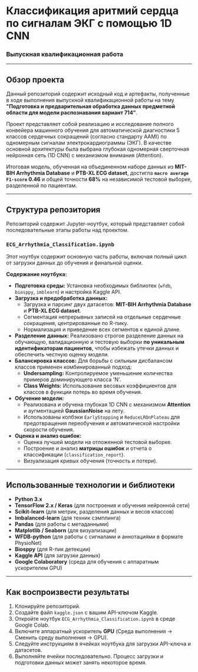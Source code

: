 # Классификация аритмий сердца по сигналам ЭКГ с помощью 1D CNN

### Выпускная квалификационная работа

---

## Обзор проекта

Данный репозиторий содержит исходный код и артефакты, полученные в ходе выполнения выпускной квалификационной работы на тему **"Подготовка и предварительная обработка данных предметной области для модели распознавания вариант 714"**.

Проект представляет собой реализацию и исследование полного конвейера машинного обучения для автоматической диагностики 5 классов сердечных сокращений (согласно стандарту AAMI) по одномерным сигналам электрокардиограммы (ЭКГ). В качестве основной архитектуры была выбрана глубокая одномерная сверточная нейронная сеть (1D CNN) с механизмом внимания (Attention).

Итоговая модель, обученная на объединенном наборе данных из **MIT-BIH Arrhythmia Database** и **PTB-XL ECG dataset**, достигла **`macro average F1-score` 0.46** и общей точности **68%** на независимой тестовой выборке, разделенной по пациентам.

---

## Структура репозитория

Репозиторий содержит Jupyter-ноутбук, который представляет собой последовательные этапы работы над проектом.

### `ECG_Arrhythmia_Classification.ipynb`

Этот ноутбук содержит основную часть работы, включая полный цикл от загрузки данных до обучения и финальной оценки.

**Содержание ноутбука:**

*   **Подготовка среды:** Установка необходимых библиотек (`wfdb`, `biosppy`, `imblearn`) и настройка Kaggle API.
*   **Загрузка и предобработка данных:**
    *   Загрузка и парсинг двух датасетов: **MIT-BIH Arrhythmia Database** и **PTB-XL ECG dataset**.
    *   Сегментация непрерывных записей на отдельные сердечные сокращения, центрированные по R-пику.
    *   Нормализация и приведение всех сегментов к единой длине.
*   **Разделение данных:** Реализовано строгое разделение данных на обучающую, валидационную и тестовую выборки **по уникальным идентификаторам пациентов**, чтобы избежать утечки данных и обеспечить честную оценку модели.
*   **Балансировка классов:** Для борьбы с сильным дисбалансом классов применен комбинированный подход:
    *   **Undersampling:** Контролируемое уменьшение количества примеров доминирующего класса 'N'.
    *   **Class Weights:** Использование весовых коэффициентов для классов в функции потерь во время обучения.
*   **Обучение модели:**
    *   Реализована и обучена глубокая 1D CNN с механизмом **Attention** и аугментацией **GaussianNoise** на лету.
    *   Использованы колбэки `EarlyStopping` и `ReduceLROnPlateau` для предотвращения переобучения и автоматической настройки скорости обучения.
*   **Оценка и анализ ошибок:**
    *   Оценка лучшей модели на отложенной тестовой выборке.
    *   Построение и анализ **матрицы ошибок** и отчета о классификации (`classification_report`).
    *   Визуализация кривых обучения (точность и потери).

---

## Использованные технологии и библиотеки

*   **Python 3.x**
*   **TensorFlow 2.x / Keras** (для построения и обучения нейронной сети)
*   **Scikit-learn** (для метрик, разделения данных и весов классов)
*   **Imbalanced-learn** (для техник сэмплинга)
*   **Pandas** (для работы с метаданными)
*   **Matplotlib / Seaborn** (для визуализации)
*   **WFDB-python** (для работы с сигналами и аннотациями в формате PhysioNet)
*   **Biosppy** (для R-пик детекции)
*   **Kaggle API** (для загрузки данных)
*   **Google Colaboratory** (среда для обучения с аппаратным ускорителем GPU)

---

## Как воспроизвести результаты

1.  Клонируйте репозиторий.
2.  Создайте файл `kaggle.json` с вашим API-ключом Kaggle.
3.  Откройте ноутбук `ECG_Arrhythmia_Classification.ipynb` в среде Google Colab.
4.  Включите аппаратный ускоритель **GPU** (Среда выполнения -> Сменить среду выполнения -> GPU).
5.  Следуйте инструкциям в ячейках ноутбука для загрузки API-ключа и датасетов.
6.  Выполняйте ячейки последовательно. Процесс загрузки и подготовки данных может занять некоторое время.

